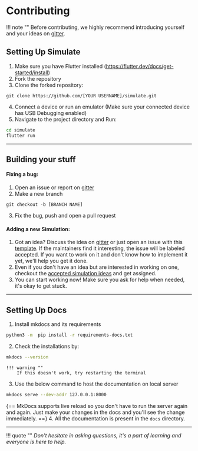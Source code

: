 # Contributing
!!! note ""
    Before contributing, we highly recommend introducing yourself and your ideas on [gitter](https://gitter.im/codEd-org/simulate#).

## Setting Up Simulate

1. Make sure you have Flutter installed (https://flutter.dev/docs/get-started/install)
2. Fork the repository
3. Clone the forked repository:
```
git clone https://github.com/[YOUR USERNAME]/simulate.git
```
4. Connect a device or run an emulator (Make sure your connected device has USB Debugging enabled) 
5. Navigate to the project directory and Run:
```bash
cd simulate
flutter run
```

---

## Building your stuff

#### Fixing a bug:

1. Open an issue or report on [gitter](https://gitter.im/codEd-org/simulate#)
2. Make a new branch
```console
git checkout -b [BRANCH NAME]
```
3. Fix the bug, push and open a pull request

#### Adding a new Simulation:

1. Got an idea? Discuss the idea on [gitter](https://gitter.im/codEd-org/simulate#) or just open an issue with this [template](https://github.com/builtree/simulate/issues/new?assignees=&labels=enhancement%2C+new+simulation%2C+simulations&template=simulation-request.md&title=simulation%3A+%5BSIMULATION+TITLE%5D). If the maintainers find it interesting, the issue will be labeled accepted. If you want to work on it and don't know how to implement it yet, we'll help you get it done.
2. Even if you don't have an idea but are interested in working on one, checkout the [accepted simulation ideas](https://github.com/builtree/simulate/issues?q=is%3Aopen+is%3Aissue+label%3Aaccepted+label%3A%22new+simulation%22) and get assigned.
3. You can start working now! Make sure you ask for help when needed, it's okay to get stuck.

---

## Setting Up Docs

1. Install mkdocs and its requirements
```bash
python3 -m  pip install -r requirements-docs.txt
```
2. Check the installations by:
```bash
mkdocs --version
```

    !!! warning ""
        If this doesn't work, try restarting the terminal

3. Use the below command to host the documentation on local server
```bash
mkdocs serve --dev-addr 127.0.0.1:8000
```
{== MkDocs supports live reload so you don't have to run the server again and again. Just make your changes in the docs and you'll see the change immediately. ==}
4. All the documentation is present in the `docs` directory.

---

!!! quote ""
    *Don't hesitate in asking questions, it's a part of learning and everyone is here to help.*
